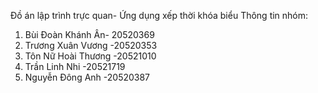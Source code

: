 Đồ án lập trình trực quan- Ứng dụng xếp thời khóa biểu
Thông tin nhóm:
1. Bùi Đoàn Khánh Ân- 20520369
2. Trương Xuân Vương -20520353
3. Tôn Nữ Hoài Thương -20521010
4. Trần Linh Nhi -20521719
5. Nguyễn Đông Anh -20520387
